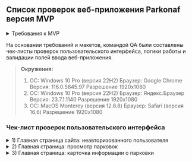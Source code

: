 ## Список проверок веб-приложения Parkonaf версия MVP

<details>
<summary>Требования к MVP </summary>

***

</details>

На основании требований и макетов, командой QA были составлены чек-листы проверок пользовательского интерфейса, логики работы и валидации полей ввода веб-приложения. 

> **Окружения:** 
> 1. ОС: Windows 10 Pro (версия 22H2) Браузер: Google Chrome Версия: 116.0.5845.97 Разрешение 1920х1080
> 2. ОС: Windows 10 Pro (версия 22H2) Браузер: Яндекс.Браузер Версия: 23.7.1.1140 Разрешение 1920х1080 
> 3. ОС: MacOS Monterey (версия 12.6.8) Браузер: Safari (версия 16.6) Разрешение 1920х1080

### Чек-лист проверок пользовательского интерфейса

<details>
<summary> 1) Главная страница сайта: неавторизованного пользователя</summary>


| № | Описание проверки| Статус Окружение 1| Ссылка Баг-репорт| Статус Окружение 2| Ссылка Баг-репорт| Статус Окружение 3| Ссылка Баг-репорт|
|:-:|:-----------------|:-----------------:|:----------------:|:-----------------:|:----------------:|:-----------------:|:----------------:|
|1  |В левом верхнем углу находятся: - логотип; - строка поиска|PASSED||PASSED||PASSED||
|2  |В правом верхнем углу находятся панель с: - информация "О продукте"; - e-mail parkonaft@gmail.com; - кнопка "Вход"|PASSED||PASSED||PASSED||
|3| Логотип имеет вид буквы Р в квадрате со скругленными углами|PASSED||PASSED||PASSED||
|4|Логотип занимает область 48х48|PASSED||PASSED||PASSED||
|5|Рамка логотипа выполнена цветом #218BEE (Синий)|PASSED||PASSED||PASSED||
|6|Значок логотипа выполнен цветом #3C4158 (Черный)|PASSED||PASSED||PASSED||
|7|Строка поиска находится правее от логотипа на одной линии|PASSED||PASSED||PASSED||
|8|Строка поиска имеет закругленные углы|PASSED||PASSED||PASSED||
|9|Строка поиска имеет размер 442х48|PASSED||PASSED||PASSED||
|10|Строка поиска имеет цвет #FFFFFF (Белый)|PASSED||PASSED||PASSED||
|11|"В строке поиска находят: - лупа (символ поиска); - плейсхолдер ""Название улицы или № парковки"|PASSED||PASSED||PASSED||
|12|Лупа имеет размер 24х24|PASSED||PASSED||PASSED||
|13|Лупа имеет цвет #878787 (Серый)|PASSED||PASSED||PASSED||
|14|Плейсхолдер имеет текст, выполненный шрифтом Raleway, 24рх и цветом #878787|PASSED||PASSED||PASSED||
|15|Текст плейсхолдера не содержит орфографических ошибок|PASSED||PASSED||PASSED||
|16|Выпадающий список из строки поиска имеет закругленные углы снизу|PASSED||PASSED||PASSED||
|17|Выпадающий список из строки поиска имеет размер 442px на 76px (1 адрес в списке)|PASSED||PASSED||PASSED|| 
|18|Выпадающий список из строки поиска имеет цвет в неактивной зоне выбора #FFFFFF (Белый)|PASSED||PASSED||PASSED||
|19|Выпадающий список из строки поиска имеет цвет в активной зоне выбора GrayLight (Светло-серый)|PASSED||PASSED||PASSED||
|20|Текст внутри выпадающего списка строки поиска имеет шрифт Raleway, 24px цвет #191C30|FAILED|[BUG-2](https://github.com/car-parking-tracking/Bug-Report/issues/2)|FAILED|[BUG-2](https://github.com/car-parking-tracking/Bug-Report/issues/2)|FAILED|[BUG-2](https://github.com/car-parking-tracking/Bug-Report/issues/2)|
|21|Текст внутри выпадающего списка строки поиска не имеет орфографических ошибок|PASSED||PASSED||PASSED||
|22|Панель имеет внизу закругленные углы|PASSED||PASSED||PASSED||
|23|Панель имеет размер 416х64|PASSED||PASSED||PASSED||
|24|Панель имеет цвет #3C4158 и прозрачность 80%|PASSED||PASSED||PASSED||
|25|Текст "О продукте" в не активном состоянии выполнен шрифтом Raleway, 16рх и цветом #FFFFFF (Белый)|PASSED||PASSED||PASSED||
|26|Текст "О продукте" при наведении курсора имеет цвет (Синий)|PASSED||PASSED||PASSED||
|27|Текст e-mail "parkonaft@gmail.com" в не активном состоянии выполнен шрифтом Raleway, 16рх и цветом #FFFFFF (Белый)|PASSED||PASSED||PASSED||
|28|Текст e-mail "parkonaft@gmail.com" при наведении курсора имеет цвет (Синий)|PASSED||PASSED||PASSED||
|29|Кнопка "Вход" имеет закругленные углы|PASSED||PASSED||PASSED||
|30|Кнопка "Вход" имеет размер 71х48|PASSED||PASSED||PASSED||
|31|Кнопка "Вход" в не активном состоянии имеет цвет #878787 (Серый)|PASSED||PASSED||PASSED||
|32|Кнопка "Вход" при наведении курсора имеет цвет (Синий)|PASSED||PASSED||PASSED||
|33|Текст кнопки "Вход" выполнен шрифтом Raleway, 16рх и цветом #FFFFFF|PASSED||PASSED||PASSED||

***

</details>

<details>
<summary> 2) Главная страница: просмотр парковок</summary>

| № | Описание проверки| Статус Окружение 1| Ссылка Баг-репорт| Статус Окружение 2| Ссылка Баг-репорт| Статус Окружение 3| Ссылка Баг-репорт|
|:-:|:-----------------|:-----------------:|:----------------:|:-----------------:|:----------------:|:-----------------:|:----------------:|
|34|На увеличенном масштабе карты видны маркеры парковок||PASSED||PASSED||PASSED||
|35|Маркер имеет вид: круг|PASSED||PASSED||PASSED||
|36|Маркер имеет 2 цвета: внешняя часть "голубой" внутренняя заливка "белый"|PASSED||PASSED||PASSED||
|37|Маркер имеет внутри цифру|PASSED||PASSED||PASSED||
|38|Значок парковки на карте выглядит как метка с буквой Р голубого цвета|PASSED||PASSED||PASSED||
|39|Значок парковки имеет размер 34х34|SKIPPED||SKIPPED||SKIPPED||
|40|Значок парковки имеет цвета #5558FF и #FFFFFF|SKIPPED||SKIPPED||SKIPPED||
|41|Значок выбранной парковки на карте выглядит как метка с буквой Р голубого цвета|PASSED||PASSED||PASSED||
|42|Значок выбранной парковки имеет размер 34х34|SKIPPED||SKIPPED||SKIPPED||
|43|Значок выбранной парковки имеет цвета #FF2121 и #FFFFFF|SKIPPED||SKIPPED||SKIPPED||

***

</details>

<details>
<summary> 3) Главная страница: карточка информации о парковки</summary>

| № | Описание проверки| Статус Окружение 1| Ссылка Баг-репорт| Статус Окружение 2| Ссылка Баг-репорт| Статус Окружение 3| Ссылка Баг-репорт|
|:-:|:-----------------|:-----------------:|:----------------:|:-----------------:|:----------------:|:-----------------:|:----------------:|
|44| "Карточка информации содержит:- парковка №; - адрес; - цена за час; - мест свободно; - мест всего; - кнопку "Добавить в избранное"|PASSED||PASSED||PASSED||
|45|Карточка информации имеет закругленные углы|PASSED||PASSED||PASSED||
|46|Карточка информации имеет размер 283х313|PASSED||PASSED||PASSED||
|47|Каточка информации имеет цвет #FFFFFF (Белый)|PASSED||PASSED||PASSED||
|48|Заголовок парковки выполнен шрифтом Raleway, 20рх и цветом #000000|PASSED||PASSED||PASSED||
|49|"Адрес" выполнен шрифтом Raleway, 14рх и цветом #878787 (Серый)|FAILED|[BUG-1](https://github.com/car-parking-tracking/Bug-Report/issues/1)|PASSED||FAILED|[BUG-1](https://github.com/car-parking-tracking/Bug-Report/issues/1)|
|50|Текст адреса выполнен шрифтом Raleway, 16рх и цветом #000000 (Чёрный)|FAILED|[BUG-12](https://github.com/car-parking-tracking/Bug-Report/issues/12)|PASSED||FAILED|[BUG-12](https://github.com/car-parking-tracking/Bug-Report/issues/12)|
|51|"Цена за час" выполнен шрифтом Raleway, 14рх и цветом #878787 (Серый)|FAILED|[BUG-7](https://github.com/car-parking-tracking/Bug-Report/issues/7)|PASSED||FAILED|[BUG-7](https://github.com/car-parking-tracking/Bug-Report/issues/7)|
|52|Текст стоимости выполнен шрифтом Raleway, 16рх и цветом #000000 (Чёрный)|FAILED|[BUG-13](https://github.com/car-parking-tracking/Bug-Report/issues/13)|PASSED||FAILED|[BUG-13](https://github.com/car-parking-tracking/Bug-Report/issues/13)|
|53|Валюта обозначена символом ₽|SKIPPED||SKIPPED||SKIPPED||
|54|"Мест свободно" выполнен шрифтом Raleway, 14рх и цветом #878787 (Серый)|FAILED|[BUG-8](https://github.com/car-parking-tracking/Bug-Report/issues/8)|PASSED||FAILED|[BUG-8](https://github.com/car-parking-tracking/Bug-Report/issues/8)|
|55|Текст количества свободных мест выполнен шрифтом Raleway, 16рх и цветом #000000 (Чёрный)|FAILED|[BUG-14](https://github.com/car-parking-tracking/Bug-Report/issues/14)|PASSED||FAILED|[BUG-14](https://github.com/car-parking-tracking/Bug-Report/issues/14)|
|56|"Мест всего" выполнен шрифтом Raleway, 14рх и цветом 878787 (Серый)|FAILED|[BUG-9](https://github.com/car-parking-tracking/Bug-Report/issues/9)|PASSED||FAILED|[BUG-9](https://github.com/car-parking-tracking/Bug-Report/issues/9)|
|57|Текст количества мест всего выполнен шрифтом Raleway, 16рх и цветом #000000 (Чёрный)|FAILED|[BUG-15](https://github.com/car-parking-tracking/Bug-Report/issues/15)|PASSED||FAILED|[BUG-15](https://github.com/car-parking-tracking/Bug-Report/issues/15)|
|58|Кнопка "Добавить в избранное" имеет закругленные углы|PASSED||PASSED||PASSED||
|59|Кнопка "Добавить в избранное" имеет размер 243х48|PASSED||PASSED||PASSED||
|60|Кнопка "Добавить в избранное" в не активном состоянии имеет цвет #218BEE (Светло-синий)|PASSED||PASSED||PASSED||
|61|Кнопка "Добавить в избранное" при наведении курсора имеет цвет (Тёмно-синий)|PASSED||PASSED||PASSED||
|62|Кнопка "Добавить в избранное" имеет текст, выполненный шрифтом  Raleway, 14рх и цветом #FFFFFF|PASSED||PASSED||PASSED||
|63|Кнопка "Добавить в избранное" имеет значок ♡ справа от текста|PASSED||PASSED||PASSED||
|64|Значок ♡ имеет размеры 20х20|PASSED||PASSED||PASSED||
|65|Значок ♡ имеет линию толщиной 2 и цветом #FFFFFF|PASSED||PASSED||PASSED||
|66|Карточка информации не содержит орфографических ошибок|PASSED||PASSED||PASSED||

***

</details>

